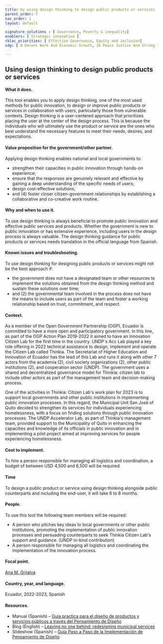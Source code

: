 ```yaml
---
title: by using design thinking to design public products or services
parent_order: 7
nav_order: 1
layout: default

signature_solutions : [ Governance, Poverty & inequality]
enablers: [ Strategic innovation ]
rblac_priorities: [ Effective Governance, Equity and inclusion]
sdg: [ 8 Decent Work And Economic Growth, 16 Peace Justice And Strong Institutions]

---
```


## Using design thinking to design public products or services

#### What it does.
This tool enables you to apply design thinking, one of the most used methods for public innovation, to design or improve public products or services in collaboration with users, particularly those from vulnerable contexts. Design thinking is a user-centered approach that prioritizes placing the user at the center of the design process. This is because the individuals who will ultimately use the product or service are the ones who best understand the necessary features to meet their needs, desires, and expectations.

#### Value proposition for the government/other partner.
Applying design thinking enables national and local governments to:  
- strengthen their capacities in public innovation through hands-on experience;  
- ensure that the responses are genuinely relevant and effective by gaining a deep understanding of the specific needs of users;  
- design cost-effective solutions;  
- and (4) foster closer citizen-government relationships by establishing a collaborative and co-creative work routine.

#### Why and when to use it.
To use design thinking is always beneficial to promote public innovation and effective public services and products. Whether the government is new to public innovation or has extensive experience, including users in the design process is always valuable. The design thinking guidance for public products or services needs translation in the official language from Spanish.

#### Known issues and troubleshooting.
To use design thinking for designing public products or services might not be the best approach if:  
- the government does not have a designated team or other resources to implement the solutions obtained from the design thinking method and sustain these solutions over time;  
- and (2) the governmental team involved in the process does not have the means to include users as part of the team and foster a working relationship based on trust, commitment, and respect.

#### Context.
As a member of the Open Government Partnership (OGP), Ecuador is committed to have a more open and participatory government. In this line, as part of the OGP Action Plan 2019-2022 it aimed to have an Innovation Citizen Lab for the first time in the country. UNDP´s Acc Lab played a key role offering in 2022 technical assistance to design, implement and operate the Citizen Lab called Thinkia. The Secretariat of Higher Education and Innovation of Ecuador has the lead of this Lab and runs it along with other 7 actors from the academia (2), civil society organizations (2), other public institutions (2), and cooperation sector (UNDP). The government uses a shared and decentralized governance model for Thinkia: citizen lab to include other actors as part of the management team and decision-making process.

One of the activities in Thinkia: Citizen Lab's work plan for 2023 is to support local governments and other public institutions in implementing public innovation processes. In this regard, the Municipal Unit San José of Quito decided to strengthen its services for individuals experiencing homelessness, with a focus on finding solutions through public innovation processes. The UNDP Accelerator Lab, as part of Thinkia's management team, provided support to the Municipality of Quito in enhancing the capacities and knowledge of its officials in public innovation and in implementing a pilot project aimed at improving services for people experiencing homelessness.

#### Cost to implement.
To hire a person responsible for managing all logistics and coordination, a budget of between USD 4,500 and 6,500 will be required.

#### Time
To design a public product or service using design thinking alongside public counterparts and including the end-user, it will take 6 to 8 months.

#### People.
To use this tool the following team members will be required:  
- A person who pitches key ideas to local governments or other public institutions, promoting the implementation of public innovation processes and persuading counterparts to seek Thinkia Citizen Lab's support and guidance. (UNDP in-kind contribution)  
- A person responsible for managing all logistics and coordinating the implementation of the innovation process.

#### Focal point.
[Ana M. Grijalva](https://undp-accelerator-labs.github.io/Innovation-Toolkit-for-UNDP-Signature-Solutions/contributors/Ana%20M.%20Grijalva.html)

#### Country, year, and language.
Ecuador, 2022-2023, Spanish

#### Resources.
- Manual (Spanish) – [Guía practica para el diseño de productos y servicios públicos a través del Pensamiento de Diseño](https://www.undp.org/es/ecuador/publicaciones/informe-patronato-lab-creando-medios-de-vida-para-habitantes-en-situacion-de-calle)
- Blog (English) – [Leaving no one behind: redesigning municipal services](https://www.undp.org/es/ecuador/blog/leaving-no-one-behind-redesigning-municipal-services-people-experiencing-homelessness)
- Slideshow (Spanish) – [Guía Paso a Paso de la Implementación de Pensamiento de Diseño](https://github.com/UNDP-Accelerator-Labs/Innovation-Toolkit-for-UNDP-Signature-Solutions/blob/26eb7707416dd860eb56b4d8d9c171d428600730/_tools_resources/ECU_PublicServicesDT_Slideshow_1.pptx)

